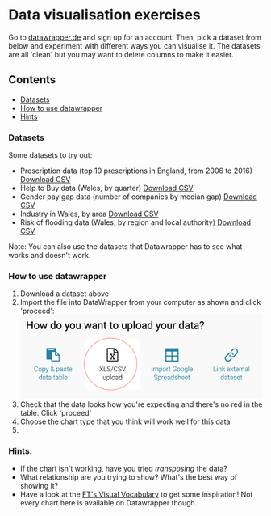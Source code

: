 # Data visualisation exercises

Go to [datawrapper.de](http://www.datawrapper.de) and sign up for an account. Then, pick a dataset from below and experiment with different ways you can visualise it. The datasets are all 'clean' but you may want to delete columns to make it easier.

## Contents
* [Datasets](#datasets)
* [How to use datawrapper](#how-to-use-datawrapper)
* [Hints](#hints)

### Datasets
Some datasets to try out:
- Prescription data (top 10 prescriptions in England, from 2006 to 2016) [Download CSV](https://sophiewarnes.github.io/Training/dataviz/files/prescription_data.csv)
- Help to Buy data (Wales, by quarter) [Download CSV](https://sophiewarnes.github.io/Training/dataviz/files/htb_wales.csv)
- Gender pay gap data (number of companies by median gap) [Download CSV](https://sophiewarnes.github.io/Training/dataviz/files/paygapdata.csv)
- Industry in Wales, by area [Download CSV](https://sophiewarnes.github.io/Training/dataviz/files/welsh_industry_data.csv)
- Risk of flooding data (Wales, by region and local authority) [Download CSV](https://sophiewarnes.github.io/Training/dataviz/files/flooding_wales.csv)

Note: You can also use the datasets that Datawrapper has to see what works and doesn't work.

### How to use datawrapper

1. Download a dataset above
2. Import the file into DataWrapper from your computer as shown and click 'proceed':
![Datawrapper 1](https://raw.githubusercontent.com/sophiewarnes/sophiewarnes.github.io/master/Training/dataviz/files/datawrapper1.PNG "Datawrapper tutorial 1")
3. Check that the data looks how you're expecting and there's no red in the table. Click 'proceed'
4. Choose the chart type that you think will work well for this data
5. 

### Hints:
- If the chart isn't working, have you tried *transposing* the data?
- What relationship are you trying to show? What's the best way of showing it?
- Have a look at the [FT's Visual Vocabulary](http://www.ft.com/vocabulary) to get some inspiration! Not every chart here is available on Datawrapper though.
